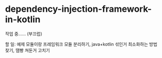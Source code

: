 # dependency-injection-framework-in-kotlin

작업 중...... (부끄럽)

할 일: 예제 모듈이랑 프레임워크 모듈 분리하기, java+kotlin 섞인거 최소화하는 방법 찾기, 땜빵 쳐둔거 고치기
